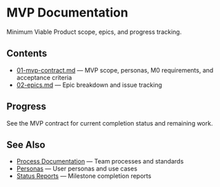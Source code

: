 # MVP Documentation

Minimum Viable Product scope, epics, and progress tracking.

## Contents

- [01-mvp-contract.md](./01-mvp-contract.md) — MVP scope, personas, M0 requirements, and acceptance criteria
- [02-epics.md](./02-epics.md) — Epic breakdown and issue tracking

## Progress

See the MVP contract for current completion status and remaining work.

## See Also

- [Process Documentation](../process/) — Team processes and standards
- [Personas](../personas/) — User personas and use cases
- [Status Reports](../status/) — Milestone completion reports
